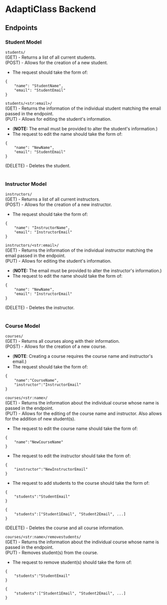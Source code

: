 # AdaptiClass Backend

## Endpoints
### Student Model
```students/``` <br>
(GET) - Returns a list of all current students. <br>
(POST) - Allows for the creation of a new student.
- The request should take the form of:
```
{
    "name": "StudentName",
    "email": "StudentEmail"
}
```

```students/<str:email>/``` <br>
(GET) - Returns the information of the individual student matching the email passed in the endpoint. <br>
(PUT) - Allows for editing the student's information.
- (<b>NOTE:</b> The email must be provided to alter the student's information.)
- The request to edit the name should take the form of:
```
{
    "name": "NewName",
    "email": "StudentEmail"
}
```
(DELETE) - Deletes the student.
<br>
<br>

### Instructor Model
```instructors/``` <br>
(GET) - Returns a list of all current instructors. <br>
(POST) - Allows for the creation of a new instructor.
- The request should take the form of:
```
{
    "name": "InstructorName",
    "email": "InstructorEmail"
}
```

```instructors/<str:email>/``` <br>
(GET) - Returns the information of the individual instructor matching the email passed in the endpoint. <br>
(PUT) - Allows for editing the student's information.
- (<b>NOTE:</b> The email must be provided to alter the instructor's information.)
- The request to edit the name should take the form of:<br>
```
{
    "name": "NewName",
    "email": "InstructorEmail"
}
```
(DELETE) - Deletes the instructor.
<br>
<br>

### Course Model
```courses/``` <br>
(GET) - Returns all courses along with their information. <br>
(POST) - Allows for the creation of a new course.
- (<b>NOTE</b>: Creating a course requires the course name and instructor's email.)
- The request should take the form of:
```
{
    "name":"CourseName",
    "instructor":"InstructorEmail"
}
```

```courses/<str:name>/``` <br>
(GET) - Returns the information about the individual course whose name is passed in the endpoint. <br>
(PUT) - Allows for the editing of the course name and instructor. Also allows for the addition of new student(s).
- The request to edit the course name should take the form of:
```
{
    "name":"NewCourseName"
}
```
- The request to edit the instructor should take the form of:
```
{
    "instructor":"NewInstructorEmail"
}
```
- The request to add students to the course should take the form of:<br>
```
{
    "students":"StudentEmail"
}
```
```
{
    "students":["Student1Email", "Student2Email", ...]
}
```
(DELETE) - Deletes the course and all course information.

```courses/<str:name>/removestudents/``` <br>
(GET) - Returns the information about the individual course whose name is passed in the endpoint. <br>
(PUT) - Removes student(s) from the course.
- The request to remove student(s) should take the form of:
```
{
    "students":"StudentEmail"
}
```
```
{
    "students":["Student1Email", "Student2Email", ...]
}
```
